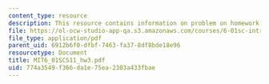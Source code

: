 ```yaml
---
content_type: resource
description: This resource contains information on problem on homework 3, head light.
file: https://ol-ocw-studio-app-qa.s3.amazonaws.com/courses/6-01sc-introduction-to-electrical-engineering-and-computer-science-i-spring-2011/774a3549f366da1e75ea2303a433fbae_MIT6_01SCS11_hw3.pdf
file_type: application/pdf
parent_uid: 6912b6f0-dfbf-7463-fa37-8df8bde18e96
resourcetype: Document
title: MIT6_01SCS11_hw3.pdf
uid: 774a3549-f366-da1e-75ea-2303a433fbae
---
```

